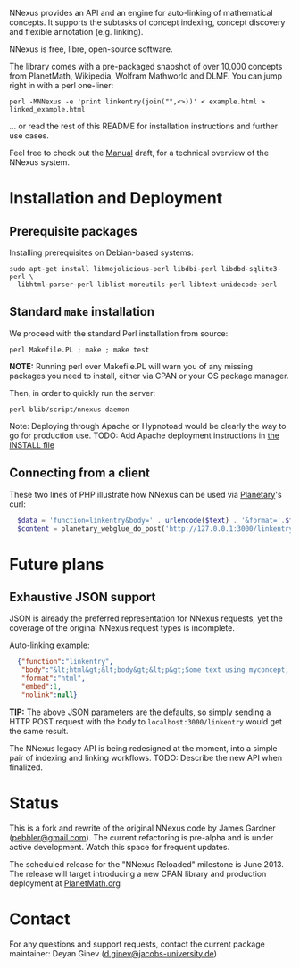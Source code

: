 NNexus provides an API and an engine for auto-linking of mathematical concepts.
 It supports the subtasks of concept indexing, concept discovery and flexible annotation (e.g. linking).
 
NNexus is free, libre, open-source software.

The library comes with a pre-packaged snapshot of over 10,000 concepts from PlanetMath,
 Wikipedia, Wolfram Mathworld and DLMF. You can jump right in with a perl one-liner:
 
```shell
perl -MNNexus -e 'print linkentry(join("",<>))' < example.html > linked_example.html
```

... or read the rest of this README for installation instructions and further use cases.

Feel free to check out the [Manual](MANUAL.md) draft, for a technical overview of the NNexus system.

# Installation and Deployment

## Prerequisite packages

Installing prerequisites on Debian-based systems:
```
sudo apt-get install libmojolicious-perl libdbi-perl libdbd-sqlite3-perl \
  libhtml-parser-perl liblist-moreutils-perl libtext-unidecode-perl
```

## Standard ```make``` installation

We proceed with the standard Perl installation from source:
```
perl Makefile.PL ; make ; make test
```
**NOTE:** Running perl over Makefile.PL will warn you of any missing packages you need to install, 
either via CPAN or your OS package manager.

Then, in order to quickly run the server:
```
perl blib/script/nnexus daemon
```

Note: Deploying through Apache or Hypnotoad would be clearly the way to go for production use.
TODO: Add Apache deployment instructions in [the INSTALL file](INSTALL.md)

## Connecting from a client

These two lines of PHP illustrate how NNexus can be used via [Planetary](https://github.com/KWARC/planetary)'s curl:
```php
  $data = 'function=linkentry&body=' . urlencode($text) . '&format='.$format.'&domain=planetmath';
  $content = planetary_webglue_do_post('http://127.0.0.1:3000/linkentry',$data);
```

# Future plans

## Exhaustive JSON support

JSON is already the preferred representation for NNexus requests,
yet the coverage of the original NNexus request types is incomplete.

Auto-linking example:
```json
  {"function":"linkentry",
   "body":"&lt;html&gt;&lt;body&gt;&lt;p&gt;Some text using myconcept, ourconcept or theirconcept&lt;p&gt;&lt;body&gt;&lt;html&gt;",
   "format":"html",
   "embed":1,
   "nolink":null}
```
**TIP:** The above JSON parameters are the defaults, so simply sending a HTTP POST request with the body to ```localhost:3000/linkentry``` would get the same result.


The NNexus legacy API is being redesigned at the moment, into a simple pair of indexing and linking workflows.
TODO: Describe the new API when finalized.

# Status

This is a fork and rewrite of the original NNexus code by James Gardner (pebbler@gmail.com).
The current refactoring is pre-alpha and is under active development. Watch this space for frequent updates.

The scheduled release for the "NNexus Reloaded" milestone is June 2013.
The release will target introducing a new CPAN library and production deployment at [PlanetMath.org](http://www.planetmath.org)

# Contact

For any questions and support requests, contact the current package maintainer:
Deyan Ginev (d.ginev@jacobs-university.de)
